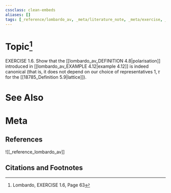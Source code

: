 ```yaml
---
cssclass: clean-embeds
aliases: []
tags: [_reference/lombardo_av, _meta/literature_note, _meta/exercise, _auto/links_added, _meta/TODO/change_title]
---
```

# Topic[^1]
EXERCISE 1.6. Show that the [[lombardo_av_DEFINITION 4.8|polarisation]] introduced in [[lombardo_av_EXAMPLE 4.12|example 4.12]] is indeed canonical (that is, it does not depend on our choice of representatives $1, \tau$ for the [[18785_Definition 5.9|lattice]]).

# See Also

# Meta
## References
![[_reference_lombardo_av]]

## Citations and Footnotes
[^1]: Lombardo, EXERCISE 1.6, Page 63
